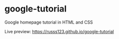 # google-tutorial
 Google homepage tutorial in HTML and CSS

Live preview: https://russs123.github.io/google-tutorial
